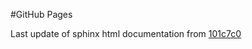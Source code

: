 #GitHub Pages

Last update of sphinx html documentation from [101c7c0](https://github.com/cedadev/asset-scanner/tree/101c7c0af476a4eb92788b7ba9d368463e31a751)
